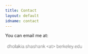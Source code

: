 ```yaml
---
title: Contact
layout: default
idname: contact
---
```


You can email me at: <br>

<p align="left"><img src="../images/contact.png" width="50%" />
</p>


